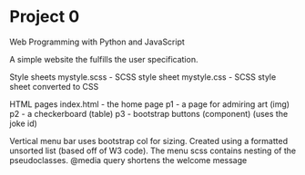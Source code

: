 # Project 0

Web Programming with Python and JavaScript
<!-- In README.md, include a short writeup describing your project, what’s contained in each file, and (optionally) any other additional information the staff should know about your project. -->
A simple website the fulfills the user specification.

Style sheets
mystyle.scss - SCSS style sheet
mystyle.css - SCSS style sheet converted to CSS

HTML pages
index.html - the home page
p1 - a page for admiring art (img)
p2 - a checkerboard (table)
p3 - bootstrap buttons (component) (uses the joke id)

Vertical menu bar uses bootstrap col for sizing. Created using a formatted unsorted list (based off of W3 code).
The menu scss contains nesting of the pseudoclasses.
@media query shortens the welcome message
